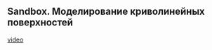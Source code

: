 ## Sandbox. Моделирование криволинейных поверхностей

[video](https://player.softculture.cc/embed/online/ISB/ISB_1.18.12_L6-4_Sandbox)